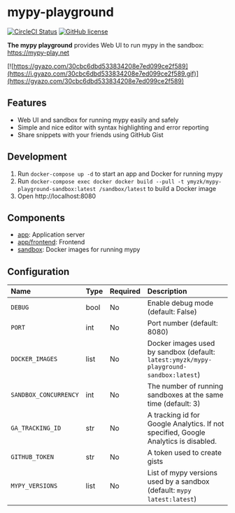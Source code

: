 # mypy-playground

[![CircleCI Status](https://circleci.com/gh/ymyzk/mypy-playground.svg?style=shield)](https://circleci.com/gh/ymyzk/mypy-playground)
[![GitHub license](https://img.shields.io/badge/license-MIT-blue.svg)](https://github.com/ymyzk/mypy-playground/blob/master/LICENSE)

**The mypy playground** provides Web UI to run mypy in the sandbox: https://mypy-play.net

[![https://gyazo.com/30cbc6dbd533834208e7ed099ce2f589](https://i.gyazo.com/30cbc6dbd533834208e7ed099ce2f589.gif)](https://gyazo.com/30cbc6dbd533834208e7ed099ce2f589)

## Features
- Web UI and sandbox for running mypy easily and safely
- Simple and nice editor with syntax highlighting and error reporting
- Share snippets with your friends using GitHub Gist

## Development
1. Run `docker-compose up -d` to start an app and Docker for running mypy
2. Run `docker-compose exec docker docker build --pull -t ymyzk/mypy-playground-sandbox:latest /sandbox/latest` to build a Docker image
3. Open http://localhost:8080

## Components
- [app](app): Application server
- [app/frontend](app/frontend): Frontend
- [sandbox](sandbox): Docker images for running mypy

## Configuration
| Name | Type | Required | Description |
|:-----|:-----|:---------|:------------|
| `DEBUG` | bool | No | Enable debug mode (default: False) |
| `PORT` | int | No | Port number (default: 8080) |
| `DOCKER_IMAGES` | list | No | Docker images used by sandbox (default: `latest:ymyzk/mypy-playground-sandbox:latest`) |
| `SANDBOX_CONCURRENCY` | int | No | The number of running sandboxes at the same time (default: 3) |
| `GA_TRACKING_ID` | str | No | A tracking id for Google Analytics. If not specified, Google Analytics is disabled. |
| `GITHUB_TOKEN` | str | No | A token used to create gists |
| `MYPY_VERSIONS` | list | No | List of mypy versions used by a sandbox (default: `mypy latest:latest`) |
